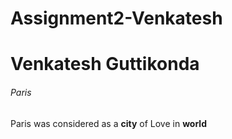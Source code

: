 # Assignment2-Venkatesh
# Venkatesh Guttikonda
###### Paris 
Paris was considered as a **city** of Love in **world**
